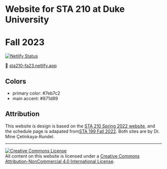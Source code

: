 # Website for STA 210 at Duke University 
# Fall 2023

[![Netlify Status](https://api.netlify.com/api/v1/badges/bebb2437-53bf-4f05-a2f3-424f965f62e2/deploy-status)](https://app.netlify.com/sites/sta210-fa23/deploys)

:link: [sta210-fa23.netlify.app](https://sta210-fa23.netlify.app/)

## Colors

- primary color: #7eb7c2
- main accent: #871d89

## Attribution

This website is design is based on the [STA 210 Spring 2022 website](https://sta210-s22.github.io/website/), and the schedule page is adapated from[STA 199 Fall 2022](https://sta199-f22-1.github.io/). Both sites are by Dr. Mine Çetinkaya-Rundel.
<hr> 

<a rel="license" href="http://creativecommons.org/licenses/by-nc/4.0/"><img alt="Creative Commons License" style="border-width:0" src="https://i.creativecommons.org/l/by-nc/4.0/88x31.png" /></a><br />All content on this website is licensed under a <a rel="license" href="http://creativecommons.org/licenses/by-nc/4.0/">Creative Commons Attribution-NonCommercial 4.0 International License</a>.